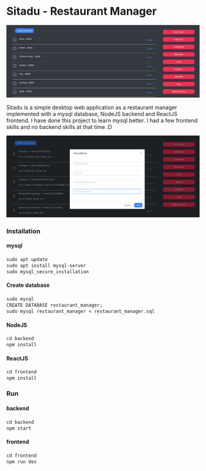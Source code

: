 # Sitadu - Restaurant Manager

![1.png](1.png)

Sitadu is a simple desktop web application as a restaurant manager implemented with a mysql database, NodeJS backend and ReactJS frontend.
I have done this project to learn mysql better. 
I had a few frontend skills and no backend skills at that time :D

![2.png](2.png)

### Installation

#### mysql
```
sudo apt update
sudo apt install mysql-server
sudo mysql_secure_installation
```

#### Create database
```
sudo mysql
CREATE DATABASE restaurant_manager;
sudo mysql restaurant_manager < restaurant_manager.sql
```

#### NodeJS
```
cd backend
npm install
```

#### ReactJS
```
cd frontend
npm install
```

### Run 

#### backend
```
cd backend
npm start
```
#### frontend
```
cd frontend
npm run dev
```
